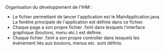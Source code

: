Organisation du développement de l'IHM :

- Le fichier permettant de lancer l'application est le MainApplication.java. La fenêtre principale de l'application est définie dans ce fichier.
- Chaque page a son propre fichier .fxml dans lesquels l'interface graphique (boutons, menu etc.) est définie.
- Chaque fichier .fxml a son propre controller dans lesquels les évènement liés aux boutons, menus etc. sont définis.